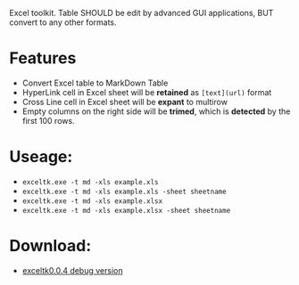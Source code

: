 Excel toolkit.
Table SHOULD be edit by advanced GUI applications, BUT convert to any other formats. 

# Features
  - Convert Excel table to MarkDown Table
  - HyperLink cell in Excel sheet will be **retained** as `[text](url)` format 
  - Cross Line cell in Excel sheet will be **expant** to multirow
  - Empty columns on the right side will be **trimed**, which is **detected** by the first 100 rows. 

# Useage:
  - `exceltk.exe -t md -xls example.xls` 
  - `exceltk.exe -t md -xls example.xls -sheet sheetname`
  - `exceltk.exe -t md -xls example.xlsx` 
  - `exceltk.exe -t md -xls example.xlsx -sheet sheetname`

# Download:
  - [exceltk0.0.4 debug version](http://fanfeilong.github.io/exceltk0.0.4.7z)
